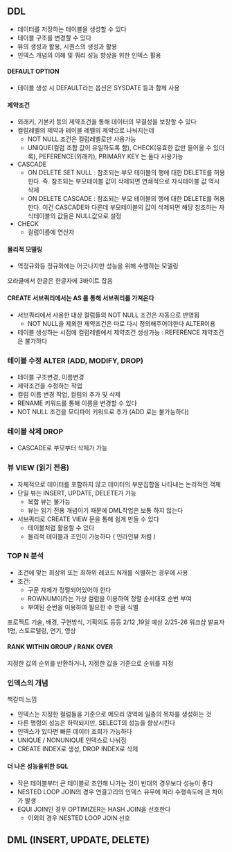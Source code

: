 ## DDL
- 데이터를 저장하는 테이블을 생성할 수 있다
- 테이블 구조를 변경할 수 있다
- 뷰의 생성과 활용, 시퀀스의 생성과 활용
- 인덱스 개념의 이해 및 쿼리 성능 향상을 위한 인덱스 활용

#### DEFAULT OPTION
- 테이블 생성 시 DEFAULT라는 옵션은 SYSDATE 등과 함께 사용

#### 제약조건
- 외래키, 기본키 등의 제약조건을 통해 데이터의 무결성을 보장할 수 있다
- 컬럼레벨의 제약과 테이블 레벨의 제약으로 나눠지는데
	- NOT NULL 조건은 컬럼레벨로만 사용가능
	- UNIQUE(컬럼 조합 값이 유일하도록 함), CHECK(유효한 값만 들어올 수 있더록), PEFERENCE(외래키), PRIMARY KEY 는 둘다 사용가능
- CASCADE
	- ON DELETE SET NULL : 참조되는 부모 테이블의 행에 대한 DELETE를 허용한다. 즉. 참조되는 부모테이블 값이 삭제되면 연쇄적으로 자식테이블 값 역시 삭제
	- ON DELETE CASCADE : 참조되는 부모 테이블의 행에 대한 DELETE를 허용한다. 이건 CASCADE와 다른데 부모테이블의 값이 삭제되면 해당 참조하는 자식테이블의 값들은 NULL값으로 설정
- CHECK
	- 컬럼이름에 연산자
	
#### 물리적 모델링
- 역정규화등 정규화에는 어긋나지만 성능을 위해 수행하는 모델링


오라클에서 한글은 한글자에 3바이트 잡음
#### CREATE 서브쿼리에서는 AS 를 통해 서브쿼리를 가져온다
- 서브쿼리에서 사용한 대상 컬럼들의 NOT NULL 조건은 자동으로 반영됨
	- NOT NULL을 제외한 제약조건은 따로 다시 정의해주어야한다 ALTER이용
- 테이블 생성하는 시점에 컬럼레벨에서 제약조건 생성가능 : REFERENCE 제약조건은 불가하다 

### 테이블 수정 ALTER (ADD, MODIFY, DROP)
- 테이블 구조변경, 이름변경
- 제약조건을 수정하는 작업
- 컬럼 이름 변경 작업, 컬럼의 추가 및 삭제
- RENAME 키워드를 통해 이름을 변경할 수 있다
- NOT NULL 조건을 모디파이 키워드로 추가 (ADD 로는 불가능하다)

### 테이블 삭제 DROP
- CASCADE로 부모부터 삭제가 가능

### 뷰 VIEW (읽기 전용)
- 자체적으로 데이터를 포함하지 않고 데이터의 부분집합을 나타내는 논리적인 객체
- 단일 뷰는 INSERT, UPDATE, DELETE가 가능
	- 복합 뷰는 불가능
	- 뷰는 읽기 전용 개념이기 때문에 DML작업은 보통 하지 않는다
- 서브쿼리로 CREATE VIEW 문을 통해 쉽게 만들 수 있다
	- 테이블처럼 활용할 수 있다
	- 물리적 테이블과 조인이 가능하다 ( 인라인뷰 처럼 )

### TOP N 분석
- 조건에 맞는 최상위 또는 최하위 레코드 N개를 식별하는 경우에 사용
- 조건:
	- 구문 자체가 정렬되어있어야 한다
	- ROWNUM이라는 가상 컬럼을 이용하여 정렬 순서대호 순번 부여
	- 부여된 순번을 이용하여 필요한 수 만큼 식별


프로젝트 기술, 배경, 구현방식, 기획의도 등등
2/12 ,19일 예상
2/25-26 워크샵
발표자 1명, 스토르텔링, 연기, 영상

#### RANK WITHIN GROUP / RANK OVER
지정한 값의 순위를 반환하거나, 지정한 값을 기준으로 순위를 지정

### 인덱스의 개념
책갈피 느낌
- 인덱스는 지정한 컬럼들을 기준으로 메모리 영역에 일종의 목차를 생성하는 것
- 다른 명령의 성능은 하락되지만, SELECT의 성능을 향상시킨다
- 인덱스가 있다면 빠른 데이터 조회가 가능하다
- UNIQUE / NONUNIQUE 인덱스로 나눠짐
- CREATE INDEX로 생성, DROP INDEX로 삭제


#### 더 나은 성능을위한 SQL
- 작은 테이블부터 큰 테이블로 조인해 나가는 것이 반대의 경우보다 성능이 좋다
- NESTED LOOP JOIN의 경우 연결고리의 인덱스 유무에 따라 수행속도에 큰 차이가 발생
- EQUI JOIN인 경우 OPTIMIZER는 HASH JOIN을 선호한다
	- 이외의 경우 NESTED LOOP JOIN 선호


## DML (INSERT, UPDATE, DELETE)









